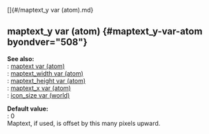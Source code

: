 []{#/maptext_y var (atom).md}    
## maptext_y var (atom) {#maptext_y-var-atom byondver="508"}    
**See also:**    
:   [maptext var (atom)](/atom/var/maptext)    
:   [maptext_width var (atom)](/atom/var/maptext_width)    
:   [maptext_height var (atom)](/atom/var/maptext_height)    
:   [maptext_x var (atom)](/atom/var/maptext_x)    
:   [icon_size var (world)](/world/var/icon_size)    
<!-- -->    
**Default value:**    
:   0    
Maptext, if used, is offset by this many pixels upward.  